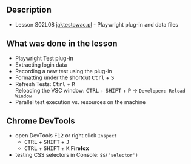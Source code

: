 ## Description
- Lesson S02L08 [jaktestowac.pl](https://jaktestowac.pl/lesson/pw1s02l08/) - Playwright plug-in and data files
 
## What was done in the lesson
- Playwright Test plug-in
- Extracting login data
- Recording a new test using the plug-in
- Formatting under the shortcut <kbd>Ctrl</kbd> + <kbd>S</kbd>
- Refresh Tests: <kbd>Ctrl</kbd> + <kbd>R</kbd>  
Reloading the VSC window: <kbd>CTRL</kbd> + <kbd>SHIFT</kbd> + <kbd>P</kbd> -> `Developer: Reload Window`
- Parallel test execution vs. resources on the machine 

## Chrome DevTools

- open DevTools <kbd>F12</kbd> or right click `Inspect`  
    - <kbd>CTRL</kbd> + <kbd>SHIFT</kbd> + <kbd>J</kbd>  
    - <kbd>CTRL</kbd> + <kbd>SHIFT</kbd> + <kbd>K</kbd> **Firefox**
- testing CSS selectors in Console: `$$('selector')`  